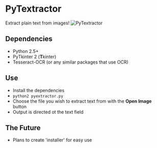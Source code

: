 # PyTextractor
Extract plain text from images!
![PyTextractor](https://i.imgur.com/QZ9VeII.png)

## Dependencies
- Python 2.5+
- PyTkinter 2 (**T**kinter)
- Tesseract-OCR (or any similar packages that use OCR)

## Use
- Install the dependencies
- ```python2 pyextractor.py```
- Choose the file you wish to extract text from with the **Open Image** button
- Output is directed ot the text field

## The Future
- Plans to create 'installer' for easy use
